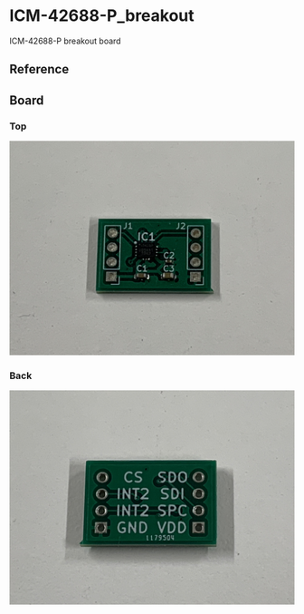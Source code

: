 # ICM-42688-P_breakout
ICM-42688-P breakout board 

## Reference

## Board
### Top
![ICM-42688-P-breakout-v1-top](/document/ICM-42688-P-breakout-v1-top.jpg)
### Back
![ICM-42688-P-breakout-v1-back](/document/ICM-42688-P-breakout-v1-back.jpg)
